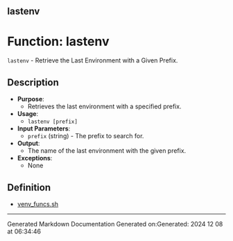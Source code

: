 ## lastenv
# Function: lastenv
`lastenv` - Retrieve the Last Environment with a Given Prefix.
## Description
- **Purpose**: 
  - Retrieves the last environment with a specified prefix.
- **Usage**: 
  - `lastenv [prefix]`
- **Input Parameters**: 
  - `prefix` (string) - The prefix to search for.
- **Output**: 
  - The name of the last environment with the given prefix.
- **Exceptions**: 
  - None
## Definition
* [venv_funcs.sh](/docs/shdoc/bin/shinclude/venv_funcs_sh.md)

---
Generated Markdown Documentation
Generated on:Generated: 2024 12 08 at 06:34:46
